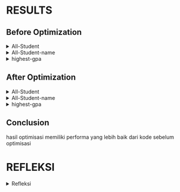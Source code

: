 # RESULTS
## Before Optimization

<details>
  <summary>All-Student</summary>
  Result in Table
<img width="902" alt="result in table" src="https://github.com/bangjai123/exercise-profiling/assets/120235144/fe416500-4889-4b1f-99a9-39587677a70e">

  Result in log
<img width="834" alt="log" src="https://github.com/bangjai123/exercise-profiling/assets/120235144/2393feef-aabd-4554-af49-7b0ddbde18ae">

  
</details>

<details>
<summary>All-Student-name</summary>
  Result in table
  <img width="898" alt="result in table" src="https://github.com/bangjai123/exercise-profiling/assets/120235144/7f3d498c-c871-467e-8f17-f8a4c1f4ab04">

  Result in log
  <img width="833" alt="log" src="https://github.com/bangjai123/exercise-profiling/assets/120235144/2b3105a4-747f-41dc-bb27-be6e1446cb19">


</details>

<details>
  <summary>highest-gpa</summary>

  Result in table
<img width="899" alt="result table" src="https://github.com/bangjai123/exercise-profiling/assets/120235144/9dcf7a05-4003-4c5e-81f6-fb1fd36b753c">

  Result in log
<img width="834" alt="log" src="https://github.com/bangjai123/exercise-profiling/assets/120235144/30a83ea2-3b22-4066-a8ef-55c4205e43df">

</details>

## After Optimization

<details>
  <summary>All-Student</summary>

<img width="892" alt="after optimization" src="https://github.com/bangjai123/exercise-profiling/assets/120235144/8a0842c3-7235-4d30-ae14-155a6930e55a">

</details>

<details>
  <summary>All-Student-name</summary>

<img width="887" alt="after optimization" src="https://github.com/bangjai123/exercise-profiling/assets/120235144/3b18541d-0067-409f-a396-e7e3dfa7a96f">

</details>

<details>
  <summary>highest-gpa</summary>
  
<img width="890" alt="after optimization" src="https://github.com/bangjai123/exercise-profiling/assets/120235144/c8f2c82c-9307-4916-ad48-4cf9f59f166a">

</details>

## Conclusion

hasil optimisasi memiliki performa yang lebih baik dari kode sebelum optimisasi

# REFLEKSI
<details>
  <summary>Refleksi</summary>

  1. Prinsip kerja Jmeter adalah mengukur performa aplikasi secara umum seperti waktu dan throughput. Tujuan dari penggunaan Jmeter adalh mengukur performa aplikasi secara kelesuruhan. Di sisi lain, profiling pada Intellij bekerja dengan menguku beban kerja dari bagian-bagian (method) dalam aplikasi. Dengan demikian, programmer dapat mengetahui method mana dari programnya yang menyebabkan performan kurang bagus. Dengan demikian, profiling Intellij dapat digunakan ketika kita membutuhkan analisis mendalam dari tiap method
     
  2. Profiling pada Intellij menjabarkan kerja tiap method secara rinci, mulai dari beban memorinya hingga CPU timenya. Dengan demikian, kita dapat mengamati mana method yang menjadi beban dalam aplikasi. Kita dapat lebih terforkus untuk memperbaiki method yang memang bermasalah.

  3. Menurut saya iya. Seperti yang telah disebutkan sebelumnya, profiling pada Intellij memberikan analisis performa hingga ke tingkat method yang ada pada aplikasi kita. Dengan demikian, menemukan bottleneck pada kode, akan sangat terbantu dengan adanya Intellij profiler

  4. Menurut saya, challenge terbesarnya adalah pada menentukan sebenarnya hasilnya sudah mewakili performa secara nyata atau belum. Terkadang, performance testing dan profiling memiliki hasil yang berbeda satu sama lain. Programmer tidak cukup hanya melakukan testing maupun profiling satu kali. Selain itu, karena saya baru mempelajarinya, saya masih sedikit kesulitan dalam membacara resultnya. Mungkin, dengan berjalannya waktu saya akan lebih terbiasa

  5. Dengan profiler, kita bisa mendapatkan keuntungan seperti analisis yang mendalam dari perilaku kode kita, kita bisa mengidentifikasi bottleneck, dan mendapatkan visualisasi yang jelas

  6. Dari banyaknya testing, kita dapat melihat kecenderungan data dari hasil testing tersebut. Oleh karena itu, saya melihat kecenderungan tersebut dalam menentukan apakah hasil yang saya dapatkan telah sesuai dengan yang saya inginkan.

  7. Pertama, saya menguji kode yang sudah ada. lalu, saya melihat pada profiler, bagian mana yang menjadi bottleneck dari kode saya. Lalu saya memperbaiki bagian yang paling berdampak terlebih dahulu. Setelah berhasil melakukan refactoring, saya kembali melakukan performance testing dan profiling untuk melihat apakah refactor saya berhasil. Terkait dengan fungsionalitas, ini berhubungan dengan materi sebelumnya pada mata kuliah ini, yaitu TDD. Setiap kali melakukan perubahan, sebaiknya dilakukan testing, apakah perilaku aplikasinya berubah atau tidak. Jika tidak berubah, dan performanya lebih baik, maka refaktorisasi dianggap berhasil
     
</details>
